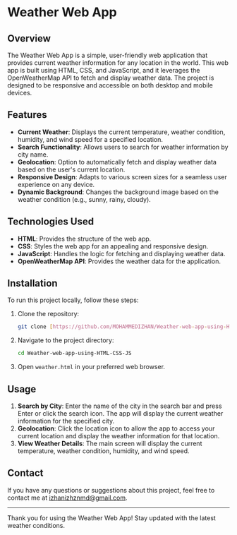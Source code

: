 # Weather Web App

## Overview

The Weather Web App is a simple, user-friendly web application that provides current weather information for any location in the world. This web app is built using HTML, CSS, and JavaScript, and it leverages the OpenWeatherMap API to fetch and display weather data. The project is designed to be responsive and accessible on both desktop and mobile devices.

## Features

- **Current Weather**: Displays the current temperature, weather condition, humidity, and wind speed for a specified location.
- **Search Functionality**: Allows users to search for weather information by city name.
- **Geolocation**: Option to automatically fetch and display weather data based on the user's current location.
- **Responsive Design**: Adapts to various screen sizes for a seamless user experience on any device.
- **Dynamic Background**: Changes the background image based on the weather condition (e.g., sunny, rainy, cloudy).

## Technologies Used

- **HTML**: Provides the structure of the web app.
- **CSS**: Styles the web app for an appealing and responsive design.
- **JavaScript**: Handles the logic for fetching and displaying weather data.
- **OpenWeatherMap API**: Provides the weather data for the application.

## Installation

To run this project locally, follow these steps:

1. Clone the repository:
    ```bash
    git clone [https://github.com/MOHAMMEDIZHAN/Weather-web-app-using-HTML-CSS-and-JS.git](https://github.com/MOHAMMEDIZHAN/Weather-web-app-usinig-HTML-CSS-and-JS)
    ```
2. Navigate to the project directory:
    ```bash
    cd Weather-web-app-using-HTML-CSS-JS
    ```
3. Open `weather.html` in your preferred web browser.

## Usage

1. **Search by City**: Enter the name of the city in the search bar and press Enter or click the search icon. The app will display the current weather information for the specified city.
2. **Geolocation**: Click the location icon to allow the app to access your current location and display the weather information for that location.
3. **View Weather Details**: The main screen will display the current temperature, weather condition, humidity, and wind speed.

## Contact

If you have any questions or suggestions about this project, feel free to contact me at [izhanizhznmd@gmail.com](mailto:izhanizhznmd@gmail.com).

---

Thank you for using the Weather Web App! Stay updated with the latest weather conditions.
